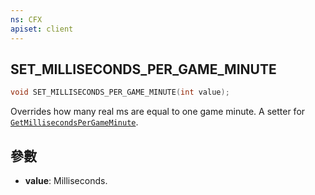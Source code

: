 ```yaml
---
ns: CFX
apiset: client
---
```

## SET_MILLISECONDS_PER_GAME_MINUTE

```c
void SET_MILLISECONDS_PER_GAME_MINUTE(int value);
```

Overrides how many real ms are equal to one game minute.
A setter for [`GetMillisecondsPerGameMinute`](#_0x2F8B4D1C595B11DB).

## 參數
* **value**: Milliseconds.
